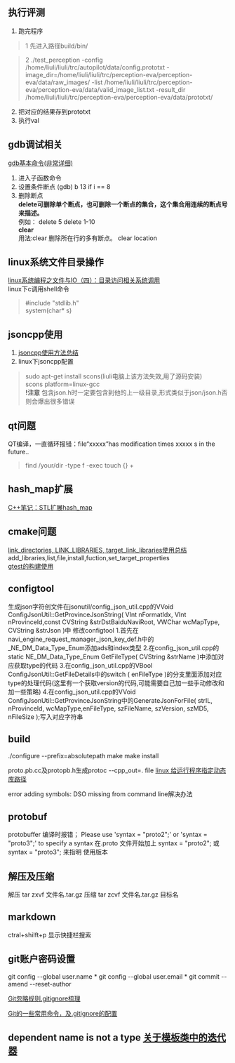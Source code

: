 

## 执行评测
1. 跑完程序

>1 先进入路径build/bin/  

>2 ./test_perception -config /home/liuli/liuli/trc/autopilot/data/config.prototxt -image_dir=/home/liuli/liuli/trc/perception-eva/perception-eva/data/raw_images/ -list /home/liuli/liuli/trc/perception-eva/perception-eva/data/valid_image_list.txt -result_dir /home/liuli/liuli/trc/perception-eva/perception-eva/data/prototxt/


2. 把对应的结果存到prototxt
3. 执行val

## gdb调试相关
[gdb基本命令(非常详细)](http://blog.csdn.net/yinjiabin/article/details/7732931)
1. 进入子函数命令
[]()
2. 设置条件断点
(gdb) b 13 if i == 8
3. 删除断点  
**delete可删除单个断点，也可删除一个断点的集合，这个集合用连续的断点号来描述。**  
例如：
delete 5
delete 1-10  
**clear**  
用法:clear
    删除所在行的多有断点。
    clear location
## linux系统文件目录操作
[linux系统编程之文件与IO（四）：目录访问相关系统调用](https://www.cnblogs.com/mickole/p/3182205.html)  
linux下c调用shell命令
>#include "stdlib.h"  
>system(char* s)


## jsoncpp使用
1. [jsoncpp使用方法总结](http://www.cppblog.com/wanghaiguang/archive/2013/12/26/205020.html)
2. linux下jsoncpp配置
>sudo apt-get install scons(liuli电脑上该方法失效,用了源码安装)  
>scons platform=linux-gcc  
**!注意** 包含json.h时一定要包含到他的上一级目录,形式类似于json/json.h否则会爆出很多错误

## qt问题
QT编译，一直循环报错：file“xxxxx”has modification times xxxxx s in the future..
> find /your/dir -type f -exec touch {} +

## hash_map扩展
[C++笔记：STL扩展hash_map](http://blog.csdn.net/qdx411324962/article/details/42523163)

## cmake问题
[link_directories, LINK_LIBRARIES, target_link_libraries使用总结](http://blog.csdn.net/arackethis/article/details/43488177)
add_libraries,list,file,install,fuction,set_target_properties  
[gtest的构建使用](http://blog.csdn.net/clayandwind/article/details/48602431)

## configtool
生成json字符创文件在jsonutil/config_json_util.cpp的VVoid ConfigJsonUtil::GetProvinceJsonString( VInt nFormatIdx, VInt nProvinceId,const CVString &strDstBaiduNaviRoot, VWChar wcMapType, CVString &strJson )中
修改configtool
1.首先在navi_engine_request_manager_json_key_def.h中的_NE_DM_Data_Type_Enum添加ads和index类型
2.在config_json_util.cpp的static NE_DM_Data_Type_Enum GetFileType( CVString &strName )中添加对应获取type的代码
3.在config_json_util.cpp的VBool ConfigJsonUtil::GetFileDetails中的switch ( enFileType )的分支里面添加对应type的处理代码(这里有一个获取version的代码,可能需要自己加一些手动修改和加一些策略)
4.在config_json_util.cpp的VVoid ConfigJsonUtil::GetProvinceJsonString中的GenerateJsonForFile( strIL, nProvinceId, wcMapType,enFileType, szFileName, szVersion, szMD5, nFileSize );写入对应字符串

## build
./configure --prefix=absolutepath
make
make install

proto.pb.cc及protopb.h生成protoc --cpp_out=. file
[linux 给运行程序指定动态库路径](http://blog.csdn.net/hktkfly6/article/details/61922685)

error adding symbols: DSO missing from command line解决办法

## protobuf
protobuffer 编译时报错；
Please use 'syntax = "proto2";' or 'syntax = "proto3";' to specify a syntax
在.proto 文件开始加上
syntax = "proto2";  或 syntax = "proto3";  来指明 使用版本

## 解压及压缩
解压 tar zxvf 文件名.tar.gz
压缩 tar zcvf 文件名.tar.gz 目标名

## markdown  
ctral+shilft+p 显示快捷栏搜索

## git账户密码设置
git config --global user.name *
git config --global user.email *
git commit --amend --reset-author

[Git忽略规则.gitignore梳理](https://www.cnblogs.com/kevingrace/p/5690241.html)

[Git的一些常用命令，及.gitignore的配置](http://blog.csdn.net/zxyudia/article/details/67633321)

## dependent name is not a type [关于模板类中的迭代器](http://blog.csdn.net/guoxiaoqian8028/article/details/30240675)
